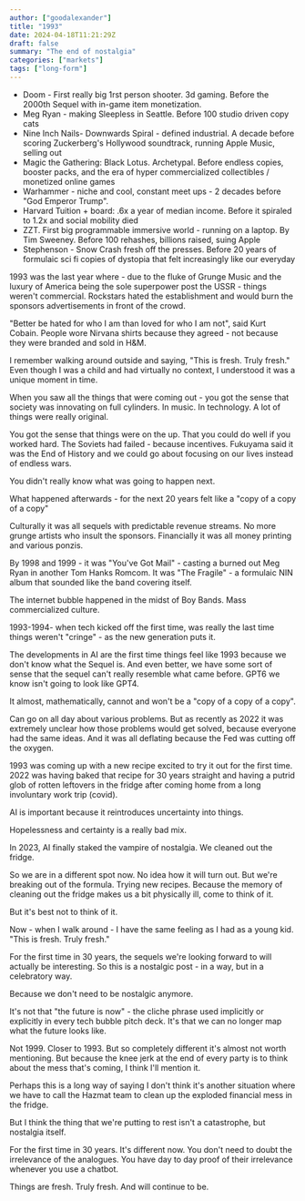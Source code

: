 ```yaml
---
author: ["goodalexander"]
title: "1993"
date: 2024-04-18T11:21:29Z
draft: false
summary: "The end of nostalgia"
categories: ["markets"]
tags: ["long-form"]
---
```


* Doom - First really big 1rst person shooter. 3d gaming. Before the 2000th Sequel with in-game item monetization.
* Meg Ryan - making Sleepless in Seattle. Before 100 studio driven copy cats 
* Nine Inch Nails- Downwards Spiral - defined industrial. A decade before scoring Zuckerberg's Hollywood soundtrack, running Apple Music, selling out
* Magic the Gathering: Black Lotus. Archetypal. Before endless copies, booster packs, and the era of hyper commercialized collectibles / monetized online games
* Warhammer - niche and cool, constant meet ups - 2 decades before "God Emperor Trump". 
* Harvard Tuition + board: .6x a year of median income. Before it spiraled to 1.2x and social mobility died  
* ZZT. First big programmable immersive world - running on a laptop. By Tim Sweeney. Before 100 rehashes, billions raised, suing Apple
* Stephenson - Snow Crash fresh off the presses. Before 20 years of formulaic sci fi copies of dystopia that felt increasingly like our everyday 

1993 was the last year where - due to the fluke of Grunge Music and the luxury of America being the sole superpower post the USSR - things weren't commercial. Rockstars hated the establishment and would burn the sponsors advertisements in front of the crowd. 

"Better be hated for who I am than loved for who I am not", said Kurt Cobain. People wore Nirvana shirts because they agreed - not because they were branded and sold in H&M. 

I remember walking around outside and saying, "This is fresh. Truly fresh." Even though I was a child and had virtually no context, I understood it was a unique moment in time.

When you saw all the things that were coming out - you got the sense that society was innovating on full cylinders. In music. In technology. A lot of things were really original.

You got the sense that things were on the up. That you could do well if you worked hard. The Soviets had failed - because incentives. Fukuyama said it was the End of History and we could go about focusing on our lives instead of endless wars. 

You didn't really know what was going to happen next. 

What happened afterwards - for the next 20 years felt like a "copy of a copy of a copy"

Culturally it was all sequels with predictable revenue streams. No more grunge artists who insult the sponsors. Financially it was all money printing and various ponzis. 

By 1998 and 1999 - it was "You've Got Mail" - casting a burned out Meg Ryan in another Tom Hanks Romcom. It was "The Fragile" - a formulaic NIN album that sounded like the band covering itself. 

The internet bubble happened in the midst of Boy Bands. Mass commercialized culture.

1993-1994- when tech kicked off the first time, was really the last time things weren't "cringe" - as the new generation puts it. 

The developments in AI are the first time things feel like 1993 because we don't know what the Sequel is. And even better, we have some sort of sense that the sequel can't really resemble what came before. GPT6 we know isn't going to look like GPT4.

It almost, mathematically, cannot and won't be a "copy of a copy of a copy".

Can go on all day about various problems. But as recently as 2022 it was extremely unclear how those problems would get solved, because everyone had the same ideas. And it was all deflating because the Fed was cutting off the oxygen. 

1993 was coming up with a new recipe excited to try it out for the first time. 2022 was having baked that recipe for 30 years straight and having a putrid glob of rotten leftovers in the fridge after coming home from a long involuntary work trip  (covid).

AI is important because it reintroduces uncertainty into things. 

Hopelessness and certainty is a really bad mix.

In 2023, AI finally staked the vampire of nostalgia. We cleaned out the fridge. 

So we are in a different spot now. No idea how it will turn out. But we're breaking out of the formula. Trying new recipes. Because the memory of cleaning out the fridge makes us a bit physically ill, come to think of it. 

But it's best not to think of it. 

Now - when I walk around - I have the same feeling as I had as a young kid. "This is fresh. Truly fresh." 

For the first time in 30 years, the sequels we're looking forward to will actually be interesting. So this is a nostalgic post - in a way, but in a celebratory way.

Because we don't need to be nostalgic anymore. 

It's not that "the future is now" - the cliche phrase used implicitly or explicitly in every tech bubble pitch deck. It's that we can no longer map what the future looks like.

Not 1999. Closer to 1993. But so completely different it's almost not worth mentioning. But because the knee jerk at the end of every party is to think about the mess that's coming, I think I'll mention it.  

Perhaps this is a long way of saying I don't think it's another situation where we have to call the Hazmat team to clean up the exploded financial mess in the fridge. 

But I think the thing that we're putting to rest isn't a catastrophe, but nostalgia itself. 

For the first time in 30 years. It's different now. You don't need to doubt the irrelevance of the analogues. You have day to day proof of their irrelevance whenever you use a chatbot. 

Things are fresh. Truly fresh. And will continue to be.
